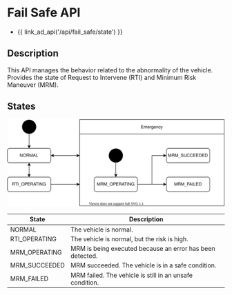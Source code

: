 # Fail Safe API

- {{ link_ad_api('/api/fail_safe/state') }}

## Description

This API manages the behavior related to the abnormality of the vehicle.
Provides the state of Request to Intervene (RTI) and Minimum Risk Maneuver (MRM).

## States

![fail-safe-state](./state.drawio.svg)

| State         | Description                                               |
| ------------- | --------------------------------------------------------- |
| NORMAL        | The vehicle is normal.                                    |
| RTI_OPERATING | The vehicle is normal, but the risk is high.              |
| MRM_OPERATING | MRM is being executed because an error has been detected. |
| MRM_SUCCEEDED | MRM succeeded. The vehicle is in a safe condition.        |
| MRM_FAILED    | MRM failed. The vehicle is still in an unsafe condition.  |
